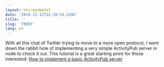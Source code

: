 ```yaml
---
layout: micropubpost
date: '2019-12-12T22:10:55.520Z'
title: ''
slug: '79855'
lang: en
---
```

With all this chat of Twitter trying to move to a more open protocol, I went down the rabbit hole of implementing a very simple ActivityPub server in node to check it out. This tutorial is a great starting point for those interested:
[How to implement a basic ActivityPub server ](https://blog.joinmastodon.org/amp/2018/06/how-to-implement-a-basic-activitypub-server/#click=https://t.co/UDA22Wytw1)

